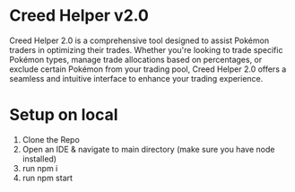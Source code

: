 # Creed Helper v2.0


Creed Helper 2.0 is a comprehensive tool designed to assist Pokémon traders in optimizing their trades. Whether you're looking to trade specific Pokémon types, manage trade allocations based on percentages, or exclude certain Pokémon from your trading pool, Creed Helper 2.0 offers a seamless and intuitive interface to enhance your trading experience.


# Setup on local

1) Clone the Repo
2) Open an IDE & navigate to main directory (make sure you have node installed)
3) run npm i
4) run npm start
